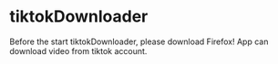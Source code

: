 # tiktokDownloader
Before the start tiktokDownloader, please download Firefox!
App can download video from tiktok account. 
